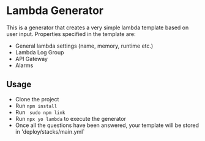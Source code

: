 # Lambda Generator

This is a generator that creates a very simple lambda template based on user input. Properties specified in the template are:
 - General lambda settings (name, memory, runtime etc.)
 - Lambda Log Group
 - API Gateway
 - Alarms
 
## Usage

 - Clone the project
 - Run ```npm install```
 - Run ``` sudo npm link```
 - Run ```npx yo lambda``` to execute the generator
 - Once all the questions have been answered, your template will be stored in 'deploy/stacks/main.yml`
 

